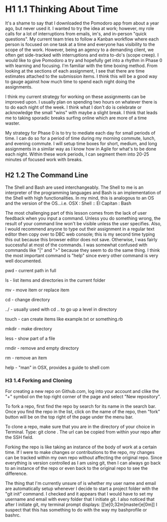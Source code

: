 # H1 1.1 Thinking About Time

It's a shame to say that I downloaded the Pomodoro app from about a year ago, but never used it. I wanted to try the idea at work; however, my role calls for a lot of interruptions from emails, im's, and in-person "quick questions". My current team tries to follow a Kanban workflow where each person is focused on one task at a time and everyone has visibility to the scope of the work. However, being an agency to a demanding client, we often get side-tracked with interruptions and extra to-do's (scope creep). I would like to give Pomodoro a try and hopefully get into a rhythm in Phase 0 with learning and focusing. I'm familiar with the time boxing method. From looking at the sections of each assignment, I see that there are time estimates attached to the submission items. I think this will be a good way to gauge against how much time to spend each night doing the assignments.

I think my current strategy for working on these assignments can be improved upon. I usually plan on spending two hours on whatever there is to do each night of the week. I think what I don't do is celebrate or acknowledge the small "wins" with maybe a slight break. I think that leads me to taking sporadic breaks surfing online which are more of a time waster.

My strategy for Phase 0 is to try to mediate each day for small periods of time. I can do so for a period of time during my morning commute, lunch, and evening commute. I will setup time boxes for short, medium, and long assignments in a similar way as I know how in Agile for what's to be done each night. Within these work periods, I can segment them into 20-25 minutes of focused work with breaks.

## H2 1.2 The Command Line

The Shell and Bash are used interchangeably. The Shell to me is an interpreter of the programming languages and Bash is an implementation of the Shell with high functionalities. In my mind, this is analogous to an OS and the version of the OS...i.e. OSX : Shell :: El Capitan : Bash

The most challenging part of this lesson comes from the lack of user feedback when you input a command. Unless you do something wrong, the result of your command line won't be visible unless the user specifies. Also, I would recommend anyone to type out their assignment in a regular text editor then copy over to DBC web console; this is my second time typing this out because this browser editor does not save. Otherwise, I was fairly successful at most of the commands. I was somewhat confused with commands like "|" and ">" because they seem to do the same thing. I think the most important command is "help" since every other command is very well documented.

pwd - current path in full

ls - list items and directories in the current folder

mv - move item or replace item

cd - change directory

../ - usually used with cd .. to go up a level in directory

touch - can create items like example.txt or something.rb

mkdir - make directory

less - show part of a file

rmdir - remove and empty directory

rm - remove an item

help - "man" in OSX, provides a guide to shell com

### H3 1.4 Forking and Cloning

For creating a new repo on Github.com, log into your account and clike the "+" symbol on the top right corner of the page and select "New repository".

To fork a repo, first find the repo by search for its name in the search bar. Once you find the repo in the list, click on the name of the repo, then "fork" button will be on the top right of the page under the menu bar.

To clone a repo, make sure that you are in the directory of your choice in Terminal. Type: git clone <github url>. The url can be copied from within your repo after the SSH field.

Forking the repo is like taking an instance of the body of work at a certain time. If I were to make changes or contributions to the repo, my changes can be tracked within my own repo without affecting the original repo. Since everything is version controlled as I am using git, then I can always go back to an instance of the repo or even back to the original repo to see the difference.

The thing that I'm currently unsure of is whether my user name and email are automatically setup whenever I decide to start a project folder with the "git init" command. I checked and it appears that I would have to set my username and email with every folder that I initiate git. I also noticed that after I initiate git, my terminal prompt displays: [\[\e[0;32m\]master\[e[0m\]] I suspect that this has something to do with the way my bashprofile or bashrc.